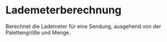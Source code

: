 # Lademeterberechnung
Berechnet die Lademeter für eine Sendung, ausgehend von der Palettengröße und Menge.
